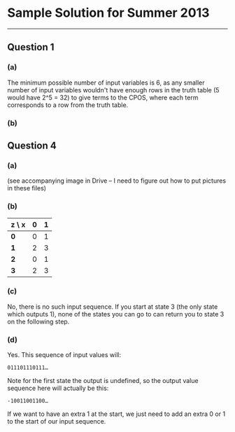 # Sample Solution for Summer 2013

---

## Question 1

### (a)

The minimum possible number of input variables is 6, as any smaller number of input variables wouldn't have enough rows in the truth table (5 would have 2^5 = 32) to give terms to the CPOS, where each term corresponds to a row from the truth table.

### (b)

## Question 4

### (a)

(see accompanying image in Drive – I need to figure out how to put pictures in these files)

### (b)

z \ x | 0 | 1
------|---|---
 **0**| 0 | 1
 **1**| 2 | 3
 **2**| 0 | 1
 **3**| 2 | 3
 
### (c)

No, there is no such input sequence. If you start at state 3 (the only state which outputs 1), none of the states you can go to can return you to state 3 on the following step.

### (d)

Yes. This sequence of input values will:

	011101110111…
	
Note for the first state the output is undefined, so the output value sequence here will actually be this:

	-10011001100…
	
If we want to have an extra 1 at the start, we just need to add an extra 0 or 1 to the start of our input sequence.